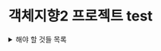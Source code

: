 # 객체지향2 프로젝트 test


<details>
<summary> 해야 할 것들 목록</summary>
<div markdown="1">
  
- [ ] USERNAME, IP 처음에 입력받기
- [ ] GUI 만들기

</div>
</details>
